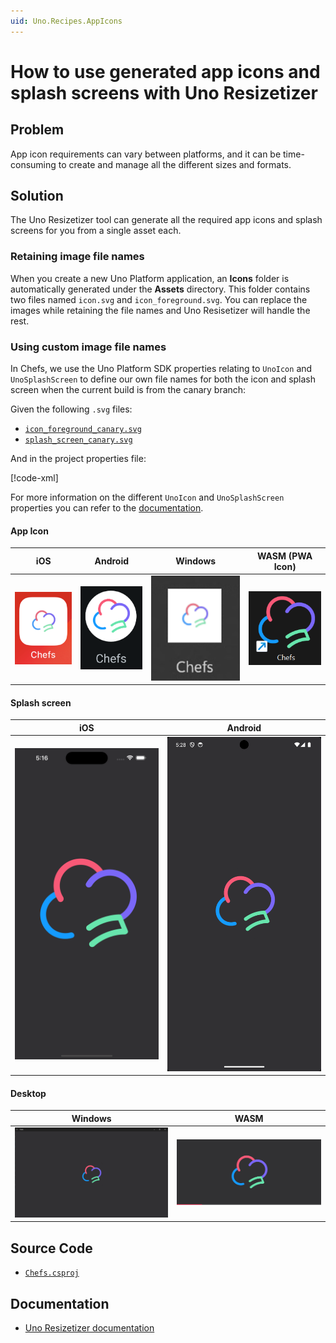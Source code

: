```yaml
---
uid: Uno.Recipes.AppIcons
---
```


# How to use generated app icons and splash screens with Uno Resizetizer

## Problem

App icon requirements can vary between platforms, and it can be time-consuming to create and manage all the different sizes and formats.

## Solution

The Uno Resizetizer tool can generate all the required app icons and splash screens for you from a single asset each.

### Retaining image file names

When you create a new Uno Platform application, an **Icons** folder is automatically generated under the **Assets** directory. This folder contains two files named `icon.svg` and `icon_foreground.svg`. You can replace the images while retaining the file names and Uno Resisetizer will handle the rest.

### Using custom image file names

In Chefs, we use the Uno Platform SDK properties relating to `UnoIcon` and `UnoSplashScreen` to define our own file names for both the icon and splash screen when the current build is from the canary branch:

Given the following `.svg` files:

- [`icon_foreground_canary.svg`](https://github.com/unoplatform/uno.chefs/blob/19ace5c583ef4ef55f019589dd1eb07e43000de9/src/Chefs/Assets/Icons/icon_foreground_canary.svg)
- [`splash_screen_canary.svg`](https://github.com/unoplatform/uno.chefs/blob/19ace5c583ef4ef55f019589dd1eb07e43000de9/src/Chefs/Assets/Splash/splash_screen_canary.svg)

And in the project properties file:

[!code-xml[](../../Chefs/Chefs.csproj#L120-L126)]

For more information on the different `UnoIcon` and `UnoSplashScreen` properties you can refer to the [documentation](xref:Uno.Resizetizer.GettingStarted#unoicon).

#### App Icon

iOS|Android|Windows|WASM (PWA Icon)
-|-|-|-
![iOS Icon](../assets/ios-icon.png)|![Android Icon](../assets/android-icon.png)|![Windows Icon](../assets/windows-icon.png)|![WASM Icon](../assets/wasm-icon.png)

#### Splash screen

iOS|Android
-|-
![iOS Splash ScreeniOS Splash Screen](../assets/ios-splash.png)|![Android Splash Screen](../assets/android-splash.png)

#### Desktop

Windows|WASM
-|-
![Windows Splash Screen](../assets/windows-splash.png)|![WASM Splash Screen](../assets/wasm-splash.png)

## Source Code

- [`Chefs.csproj`](https://github.com/unoplatform/uno.chefs/blob/139edc9eab65b322e219efb7572583551c40ad32/Chefs/Chefs.csproj#L120-L126)

## Documentation

- [Uno Resizetizer documentation](xref:Uno.Resizetizer.GettingStarted)
